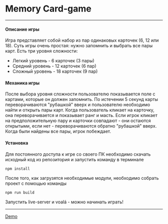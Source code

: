 # Memory Card-game

---

#### Описание игры

Игра представляет собой набор из пар одинаковых карточек (6, 12 или 18). Суть игры очень простая: нужно запомнить и выбрать все пары карт.
Есть три уровня сложности:

- Легкий уровень - 6 карточек (3 пары)
- Средний уровень - 12 карточек (6 пар)
- Сложный уровень - 18 карточек (9 пар)

#### Механика игры

После выбора уровня сложности пользователю показывается поле с картами, которые он должен запомнить.
По истечении 5 секунд карты переворачиваются "рубашкой" вверх и пользователю необходимо найти и открыть пары карт.
Когда пользователь кликает на карточку, она переворачивается и показывает ранг и масть. Если игрок кликает на предположительную пару и карточки совпадают - они остаются открытыми, если нет - переворачиваются обратно "рубашкой" вверх.
Когда были найдены все пары, игрок побеждает.

#### Установка

Для постоянного доступа к игре со своего ПК необходимо скачать исходный код из репозитория и запустить команду в терминале

```
npm install
```

После того, как загрузятся необходимые модули, необходимо собрать проект с помощью команды

```
npm run build
```

Запустить live-server и voalá - можно начинать играть!

---

[Demo](https://memory-cardgame-leo.netlify.app/)
